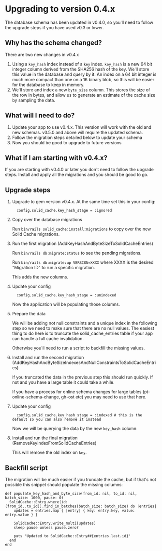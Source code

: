 # Upgrading to version 0.4.x

The database schema has been updated in v0.4.0, so you'll need to follow the upgrade steps if you have used v0.3 or lower.

## Why has the schema changed?

There are two new changes in v0.4.x

1. Using a `key_hash` index instead of a `key` index. `key_hash` is a new 64 bit integer column derived from the SHA256 hash of the key.
   We'll store this value in the database and query by it. An index on a 64 bit integer is much more compact than one on a
   1K binary blob, so this will be easier for the database to keep in memory.
2. We'll store and index a new `byte_size` column. This stores the size of the row in bytes, and allow us to generate an estimate of
   the cache size by sampling the data.

## What will I need to do?

1. Update your app to use v0.4.x. This version will work with the old and new schemas. v0.5.0 and above will require the updated schema.
2. Follow the migration steps detailed below to update your schema
3. Now you should be good to upgrade to future versions

## What if I am starting with v0.4.x?

If you are starting with v0.4.0 or later you don't need to follow the upgrade steps. Install and apply all the migrations and you
should be good to go.

## Upgrade steps

1. Upgrade to gem version v0.4.x. At the same time set this in your config:

   ```
     config.solid_cache.key_hash_stage = :ignored
   ```

2. Copy over the database migrations

   Run `bin/rails solid_cache:install:migrations` to copy over the new Solid Cache migrations.

3. Run the first migration (AddKeyHashAndByteSizeToSolidCacheEntries)

   Run `bin/rails db:migrate:status` to see the pending migrations.

   Run `bin/rails db:migrate:up VERSION=XXXX` where XXXX is the desired "Migration ID" to run a specific migration.

   This adds the new columns.

4. Update your config

   ```
     config.solid_cache.key_hash_stage = :unindexed
   ```
   Now the application will be populating those columns.

5. Prepare the data

   We will be adding not null constraints and a unique index in the following step so we need to make sure that there are no null
   values. The easiest thing to do here is to truncate the solid_cache_entries table if your app can handle a full cache invalidation.

   Otherwise you'll need to run a script to backfill the missing values.

6. Install and run the second migration (AddKeyHashAndByteSizeIndexesAndNullConstraintsToSolidCacheEntries)

   If you truncated the data in the previous step this should run quickly. If not and you have a large table it could take a while.

   If you have a process for online schema changes for large tables (pt-online-schema-change, gh-ost etc) you may need to use that here.

7. Update your config

   ```
     config.solid_cache.key_hash_stage = :indexed # this is the default so you can also remove it instead
   ```

   Now we will be querying the data by the new `key_hash` column

8. Install and run the final migration (RemoveKeyIndexFromSolidCacheEntries)

   This will remove the old index on `key`.

## Backfill script

The migration will be much easier if you truncate the cache, but if that's not possible this snippet should populate the missing columns:

```
def populate_key_hash_and_byte_size(from_id: nil, to_id: nil, batch_size: 1000, pause: 0)
  SolidCache::Entry.where(id: (from_id..to_id)).find_in_batches(batch_size: batch_size) do |entries|
    updates = entries.map { |entry| { key: entry.key, value: entry.value } }

    SolidCache::Entry.write_multi(updates)
    sleep pause unless pause.zero?

    puts "Updated to SolidCache::Entry##{entries.last.id}"
  end
end
```
